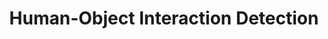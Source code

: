 ---
layout: page
title: Human-Object Interaction Detection
description: Jointly detect (human, act, object) triplet with bounding boxes' center point. 
redirect: /assets/pdf/EECS_final_project___HOI__3_.pdf
img: /assets/img/eecs442_final.png
importance: 5
category: fun
---